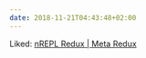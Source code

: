 ```yaml
---
date: 2018-11-21T04:43:48+02:00
---
```


Liked: [nREPL Redux | Meta Redux](https://metaredux.com/posts/2018/10/29/nrepl-redux.html)
